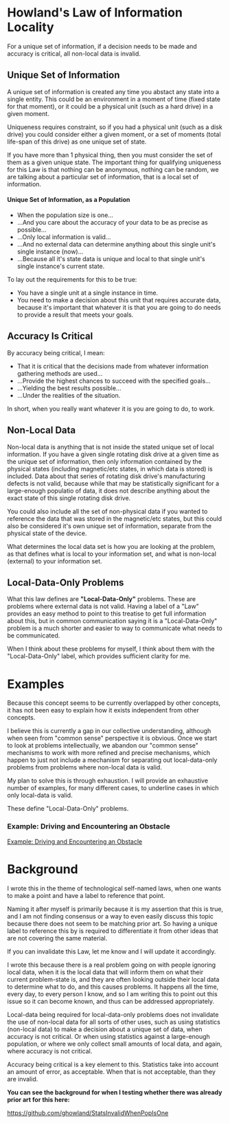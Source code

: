 # Howland's Law of Information Locality

For a unique set of information, if a decision needs to be made and accuracy is critical, all non-local data is invalid.

## Unique Set of Information

A unique set of information is created any time you abstact any state into a single entity.  This could be an environment in a moment of time (fixed state for that moment), or it could be a physical unit (such as a hard drive) in a given moment.

Uniqueness requires constraint, so if you had a physical unit (such as a disk drive) you could consider either a given moment, or a set of moments (total life-span of this drive) as one unique set of state.  

If you have more than 1 physical thing, then you must consider the set of them as a given unique state.  The important thing for qualifying uniqueness for this Law is that nothing can be anonymous, nothing can be random, we are talking about a particular set of information, that is a local set of information.

#### Unique Set of Information, as a Population

- When the population size is one...
- ...And you care about the accuracy of your data to be as precise as possible...
- ...Only local information is valid...
- ...And no external data can determine anything about this single unit's single instance (now)...
- ...Because all it's state data is unique and local to that single unit's single instance's current state.

To lay out the requirements for this to be true:

- You have a single unit at a single instance in time.
- You need to make a decision about this unit that requires accurate data, because it's important that whatever it is that you are going to do needs to provide a result that meets your goals.

## Accuracy Is Critical

By accuracy being critical, I mean:

- That it is critical that the decisions made from whatever information gathering methods are used...
- ...Provide the highest chances to succeed with the specified goals...
- ...Yielding the best results possible...
- ...Under the realities of the situation.

In short, when you really want whatever it is you are going to do, to work.

## Non-Local Data

Non-local data is anything that is not inside the stated unique set of local information.  If you have a given single rotating disk drive at a given time as the unique set of information, then only information contained by the physical states (including magnetic/etc states, in which data is stored) is included.  Data about that series of rotating disk drive's manufacturing defects is not valid, because while that may be statistically significant for a large-enough populatio of data, it does not describe anything about the exact state of this single rotating disk drive.

You could also include all the set of non-physical data if you wanted to reference the data that was stored in the magnetic/etc states, but this could also be considered it's own unique set of information, separate from the physical state of the device.

What determines the local data set is how you are looking at the problem, as that defines what is local to your information set, and what is non-local (external) to your information set.

## Local-Data-Only Problems

What this law defines are **"Local-Data-Only"** problems.  These are problems where external data is not valid.  Having a label of a "Law" provides an easy method to point to this treatise to get full information about this, but in common communication saying it is a "Local-Data-Only" problem is a much shorter and easier to way to communicate what needs to be communicated.

When I think about these problems for myself, I think about them with the "Local-Data-Only" label, which provides sufficient clarity for me.

# Examples

Because this concept seems to be currently overlapped by other concepts, it has not been easy to explain how it exists independent from other concepts.

I believe this is currently a gap in our collective understanding, although when seen from "common sense" perspective it is obvious.  Once we start to look at problems intellectually, we abandon our "common sense" mechanisms to work with more refined and precise mechanisms, which happen to just not include a mechanism for separating out local-data-only problems from problems where non-local data is valid.

My plan to solve this is through exhaustion.  I will provide an exhaustive number of examples, for many different cases, to underline cases in which only local-data is valid.

These define "Local-Data-Only" problems.

### Example:  Driving and Encountering an Obstacle

[Example: Driving and Encountering an Obstacle](examples/driving.md)


# Background

I wrote this in the theme of technological self-named laws, when one wants to make a point and have a label to reference that point.

Naming it after myself is primarily because it is my assertion that this is true, and I am not finding consensus or a way to even easily discuss this topic because there does not seem to be matching prior art.  So having a unique label to reference this by is required to differentiate it from other ideas that are not covering the same material.

If you can invalidate this Law, let me know and I will update it accordingly.

I wrote this because there is a real problem going on with people ignoring local data, when it is the local data that will inform them on what their current problem-state is, and they are often looking outside their local data to determine what to do, and this causes problems.  It happens all the time, every day, to every person I know, and so I am writing this to point out this issue so it can become known, and thus can be addressed appropriately.

Local-data being required for local-data-only problems does not invalidate the use of non-local data for all sorts of other uses, such as using statistics (non-local data) to make a decision about a unique set of data, when accuracy is not critical.  Or when using statistics against a large-enough population, or where we only collect small amounts of local data, and again, where accuracy is not critical.

Accuracy being critical is a key element to this.  Statistics take into account an amount of error, as acceptable.  When that is not acceptable, than they are invalid.

**You can see the background for when I testing whether there was already prior art for this here:**

https://github.com/ghowland/StatsInvalidWhenPopIsOne
